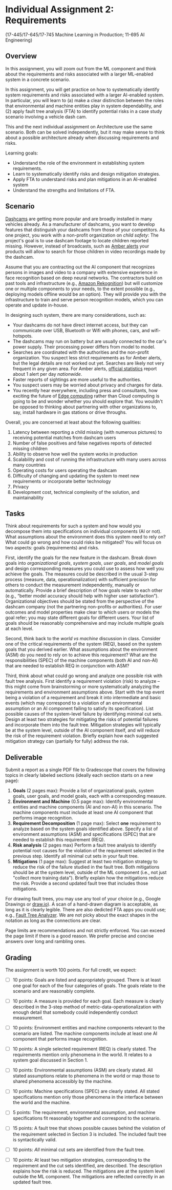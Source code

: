 # Individual Assignment 2: Requirements

(17-445/17-645/17-745 Machine Learning in Production; 11-695 AI Engineering)

## Overview

In this assignment, you will zoom out from the ML component and think about the requirements and risks associated with a larger ML-enabled system in a concrete scenario. 

In this assignment, you will get practice on how to systematically identify system requirements and risks associated with a larger AI-enabled system. In particular, you will learn to (a) make a clear distinction between the roles that environmental and machine entities play in system dependability, and (2) apply fault tree analysis (FTA) to identify potential risks in a case study scenario involving a vehicle dash cam. 

This and the next individual assignment on Architecture use the same scenario. Both can be solved independently, but it may make sense to think about a possible architecture already when discussing requirements and risks.

Learning goals:
* Understand the role of the environment in establishing system requirements.
* Learn to systematically identify risks and design mitigation strategies.
* Apply FTA to understand risks and plan mitigations in an AI-enabled system
* Understand the strengths and limitations of FTA.

## Scenario

[Dashcams](https://en.wikipedia.org/wiki/Dashcam) are getting more popular and are broadly installed in many vehicles already. As a manufacturer of dashcams, you want to develop features that distinguish your dashcams from those of your competitors. As one project, you work with a non-profit organization on *child safety*: The project's goal is to use dashcam footage to locate children reported missing. However, instead of broadcasts, such as [Amber alerts](https://en.wikipedia.org/wiki/Amber_alert) your products will allow to search for those children in video recordings made by the dashcam.

Assume that you are contracting out the AI component that recognizes persons in images and video to a company with extensive experience in face recognition based on deep neural networks. The contractors build on past tools and infrastructure (e.g., [Amazon Rekognition](https://aws.amazon.com/rekognition/)) but will customize one or multiple components to your needs, to the extent possible (e.g., deploying models offline would be an option). They will provide you with the infrastructure to train and serve person recognition models, which you can operate and update in-house.

In designing such system, there are many considerations, such as:
* Your dashcams do not have direct internet access, but they can communicate over USB, Bluetooth or Wifi with phones, cars, and wifi-hotspots.
* The dashcams may run on battery but are usually connected to the car's power supply. Their processing power differs from model to model.
* Searches are coordinated with the authorities and the non-profit organization. You suspect less strict requirements as for Amber alerts, but the legal details are not worked out yet. Searches are likely not very frequent in any given area. For Amber alerts, [official statistics](https://amberalert.gov/statistics.htm) report about 1 alert per day *nationwide*.
* Faster reports of sightings are more useful to the authorities.
* You suspect users may be worried about privacy and charges for data.
* You recently hear everywhere, including press and consultants, how exciting the future of [Edge computing](https://en.wikipedia.org/wiki/Edge_computing) rather than Cloud computing is going to be and wonder whether you should explore that. You wouldn't be opposed to thinking about partnering with other organizations to, say, install hardware in gas stations or drive throughs.

Overall, you are concerned at least about the following qualities:

1. Latency between reporting a child missing (with numerous pictures) to receiving potential matches from dashcam users
2. Number of false positives and false negatives reports of detected missing children
3. Ability to observe how well the system works in production
4. Scalability and cost of running the infrastructure with many users across many countries
5. Operating costs for users operating the dashcam
6. Difficulty of changing and updating the system to meet new requirements or incorporate better technology
7. Privacy
8. Development cost, technical complexity of the solution, and maintainability

## Tasks

Think about requirements for such a system and how would you decompose them into specifications on individual components (AI or not). What assumptions about the environment does this system need to rely on? What could go wrong and how could risks be mitigated? You will focus on two aspects: goals (requirements) and risks.

First, identify the goals for the new feature in the dashcam. Break down goals into *organizational goals*, *system goals*, *user goals*, and *model goals* and design corresponding measures you could use to assess how well you achieve the goals. The measures could be described in the usual 3-step process (measure, data, operationalization) with sufficient precision for others to conduct the measurement independently, manually or automatically. Provide a brief description of how goals relate to each other (e.g., “better model accuracy should help with higher user satisfaction”). Organizational objectives should be stated from the perspective of the dashcam company (not the partnering non-profits or authorities).  For user outcomes and model properties make clear to which users or models the goal refer; you may state different goals for different users. Your list of goals should be reasonably comprehensive and may include multiple goals at each level.

Second, think back to the *world vs machine* discussion in class. Consider one of the critical requirements of the system (REQ), based on the system goals that you derived earlier. What assumptions about the environment (ASM) do you need to rely on to achieve this requirement? What are the responsibilities (SPEC) of the machine components (both AI and non-AI) that are needed to establish REQ in conjunction with ASM?

Third, think about what could go wrong and analyze one possible risk with fault tree analysis. First identify a requirement violation (risk) to analyze – this might come from brainstorming or more systematically analyzing the requirements and environment assumptions above. Start with the top event being a violation of a requirement and break it into intermediate and basic events (which may correspond to a violation of an environmental assumption or an AI component failing to satisfy its specification). List possible causes of the system-level failure by identifying minimal cut sets. Design at least two strategies for mitigating the risks of potential failures and incorporate them into the fault tree. Mitigation strategies will typically be at the system level, outside of the AI component itself, and will reduce the risk of the requirement violation. Briefly explain how each suggested mitigation strategy can (partially for fully) address the risk.



## Deliverable

Submit a report as a single PDF file to Gradescope that covers the following topics in clearly labeled sections (ideally each section starts on a new page):

1. **Goals** (2 pages max): Provide a list of organizational goals, system goals, user goals, and model goals, each with a corresponding measure.
2. **Environment and Machine** (0.5 page max): Identify environmental entities and machine components (AI and non-AI) in this scenario. The machine components must include at least one AI component that performs image recognition.
3. **Requirement Decomposition** (1 page max): Select **one** requirement to analyze based on the system goals identified above. Specify a list of environment assumptions (ASM) and specifications (SPEC) that are needed to establish this requirement (REQ).
4. **Risk analysis** (2 pages max) Perform a fault tree analysis to identify potential root causes for the violation of the requirement selected in the previous step. Identify all minimal cut sets in your fault tree. 
5. **Mitigations** (1 page max): Suggest at least two mitigation strategy to reduce the risk of the failure studied in the fault tree. Both mitigations should be at the system level, outside of the ML component (i.e., not just "collect more training data"). Briefly explain how the mitigations reduce the risk. Provide a second updated fault tree that includes those mitigations.

For drawing fault trees, you may use any tool of your choice (e.g., Google Drawings or [draw.io](https://app.diagrams.net/)). A scan of a hand-drawn diagram is acceptable, as long as it is clearly legible. There are also dedicted FTA apps you could use; e.g., [Fault Tree Analyzer](https://www.fault-tree-analysis-software.com). We are not picky about the exact shapes in the notation as long as the connections are clear.

Page limits are recommendations and not strictly enforced. You can exceed the page limit if there is a good reason. We prefer precise and concise answers over long and rambling ones.

## Grading

The assignment is worth 100 points. For full credit, we expect:

* [ ] 10 points: Goals are listed and appropriately grouped. There is at least one goal for each of the four categories of goals. The goals relate to the scenario and are reasonably complete.
* [ ] 10 points: A measure is provided for each goal. Each measure is clearly described in the 3-step method of metric-data-operationalization with enough detail that somebody could independently conduct measurement.
* [ ] 10 points: Environment entities and machine components relevant to the scenario are listed. The machine components include at least one AI component that performs image recognition.
* [ ] 10 points: A single selected requirement (REQ) is clearly stated. The requirements mention only phenomena in the world. It relates to a system goal discussed in Section 1.
* [ ] 10 points: Environmental assumptions (ASM) are clearly stated. All stated assumptions relate to phenomena in the world or map those to shared phenomena accessibly by the machine.
* [ ] 10 points: Machine specifications (SPEC) are clearly stated. All stated specifications mention only those phenomena in the interface between the world and the machine.
* [ ] 5 points: The requirement, environmental assumption, and machine specifications fit reasonably together and correspond to the scenario.
* [ ] 15 points: A fault tree that shows possible causes behind the violation of the requirement selected in Section 3 is included. The included fault tree is syntactically valid.
* [ ] 10 points: *All* minimal cut sets are identified from the fault tree.
* [ ] 10 points: At least two mitigation strategies, corresponding to the requirement and the cut sets identified, are described. The description explains how the risk is reduced. The mitigations are at the system level outside the ML component. The mitigations are reflected correctly in an updated fault tree.

